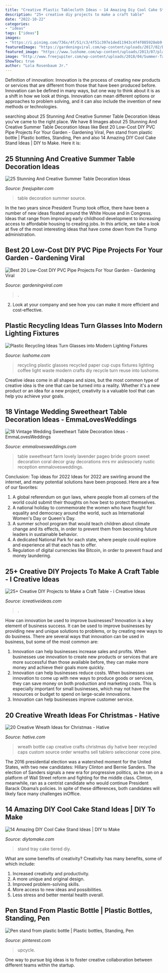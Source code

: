 ```yaml
---
title: "Creative Plastic Tablecloth Ideas ~ 14 Amazing Diy Cool Cake Stand Ideas"
description: "25+ creative diy projects to make a craft table"
date: "2022-10-22"
categories:
- "ideas"
tags: ["ideas"]
images:
- "https://i.pinimg.com/736x/4f/51/c3/4f51c397e1ded11943c4f4f085928eb9--plastic-bottles-pens.jpg"
featuredImage: "https://gardeningviral.com/wp-content/uploads/2017/02/DIY-PVC-Pipe-Projects-for-Garden-7.jpg"
featured_image: "https://www.lushome.com/wp-content/uploads/2013/07/plastic-recycling-lighting-fixtures-glasses-6.jpg"
image: "http://www.freejupiter.com/wp-content/uploads/2018/04/Summer-Table-Decoration-Ideas-4.jpg"
ShowToc: true
author: "Lola Rosenbaum Jr."
---
```



Definition of innovation:
Innovation is the process of creating new products or services that are different from those that have been produced before. Innovation can be defined in many ways, but one way to think about it is as a shift in how we look at things. Innovation can mean different options or approaches to problem solving, and it can also include the invention of new methods or technologies.

	

		
searching about 25 Stunning And Creative Summer Table Decoration Ideas you've came to the right place. We have 8 Images about 25 Stunning And Creative Summer Table Decoration Ideas like Best 20 Low-Cost DIY PVC Pipe Projects For Your Garden - Gardening Viral, Pen stand from plastic bottle | Plastic bottles, Standing, Pen and also 14 Amazing DIY Cool Cake Stand Ideas | DIY to Make. Here it is:
		
    
## 25 Stunning And Creative Summer Table Decoration Ideas

<img loading=lazy src="http://www.freejupiter.com/wp-content/uploads/2018/04/Summer-Table-Decoration-Ideas-4.jpg" onerror="this.onerror=null;this.src='https://tse1.mm.bing.net/th?id=OIP.ic0_hgXOWVaZwJ-yGcirQwHaLH&amp;pid=15.1';" alt="25 Stunning And Creative Summer Table Decoration Ideas">

_Source: freejupiter.com_

>table decoration summer source. 

	

In the two years since President Trump took office, there have been a number of new ideas floated around the White House and in Congress. Ideas that range from improving early childhood development to increasing access to affordable housing to creating jobs. In this article, we take a look at five of the most interesting ideas that have come down from the Trump administration.

    
## Best 20 Low-Cost DIY PVC Pipe Projects For Your Garden - Gardening Viral

<img loading=lazy src="https://gardeningviral.com/wp-content/uploads/2017/02/DIY-PVC-Pipe-Projects-for-Garden-7.jpg" onerror="this.onerror=null;this.src='https://tse4.mm.bing.net/th?id=OIP.o0HE0jQqzcu8olRMkNfyEwHaM0&amp;pid=15.1';" alt="Best 20 Low-Cost DIY PVC Pipe Projects For Your Garden - Gardening Viral">

_Source: gardeningviral.com_

>. 

	

2. Look at your company and see how you can make it more efficient and cost-effective.

    
## Plastic Recycling Ideas Turn Glasses Into Modern Lighting Fixtures

<img loading=lazy src="https://www.lushome.com/wp-content/uploads/2013/07/plastic-recycling-lighting-fixtures-glasses-6.jpg" onerror="this.onerror=null;this.src='https://tse1.mm.bing.net/th?id=OIP.Ucy43OsNnTluhvhjYy2coAHaJ4&amp;pid=15.1';" alt="Plastic Recycling Ideas Turn Glasses into Modern Lighting Fixtures">

_Source: lushome.com_

>recycling plastic glasses recycled paper cup cups fixtures lighting coffee light waste modern crafts diy recycle turn reuse into lushome. 

	

Creative ideas come in all shapes and sizes, but the most common type of creative idea is the one that can be turned into a reality. Whether it's a new product or an idea for a new project, creativity is a valuable tool that can help you achieve your goals.

    
## 18 Vintage Wedding Sweetheart Table Decoration Ideas - EmmaLovesWeddings

<img loading=lazy src="http://emmalovesweddings.com/wp-content/uploads/2018/01/Mr.-Mrs.-vintage-sweetheart-table-ideas.jpg" onerror="this.onerror=null;this.src='https://tse4.mm.bing.net/th?id=OIP.iL1P3e0qd1hEW9tzclO20wHaLH&amp;pid=15.1';" alt="18 Vintage Wedding Sweetheart Table Decoration Ideas - EmmaLovesWeddings">

_Source: emmalovesweddings.com_

>table sweetheart farm lovely lavender pageo bride groom sweet decoration coral decor gray decorations mrs mr aislesociety rustic reception emmalovesweddings. 

	

Conclusion: Top ideas for 2022
Ideas for 2022 are swirling around the internet, and many potential solutions have been proposed. Here are a few of our favorites: 
1. A global referendum on gun laws, where people from all corners of the world could submit their thoughts on how best to protect themselves. 
2. A national holiday to commemorate the women who have fought for equality and democracy around the world, such as International Women's Day or Queen's Day. 
3. A summer school program that would teach children about climate change and its effects, in order to prevent them from becoming future leaders in sustainable behavior. 
4. A dedicated National Park for each state, where people could explore and experience all that each has to offer. 
5. Regulation of digital currencies like Bitcoin, in order to prevent fraud and money laundering.

    
## 25+ Creative DIY Projects To Make A Craft Table - I Creative Ideas

<img loading=lazy src="https://www.icreativeideas.com/wp-content/uploads/2016/09/crafttable6.jpg" onerror="this.onerror=null;this.src='https://tse2.mm.bing.net/th?id=OIP.hIeASqhZeG5HwdQNn9yZgAHaLO&amp;pid=15.1';" alt="25+ Creative DIY Projects to Make a Craft Table - i Creative Ideas">

_Source: icreativeideas.com_

>. 

	

How can innovation be used to improve businesses?
Innovation is a key element of business success. It can be used to improve businesses by providing new and unique solutions to problems, or by creating new ways to do business. There are several ways that innovation can be used in business, but some of the most common are: 
1. Innovation can help businesses increase sales and profits. When businesses use innovation to create new products or services that are more successful than those available before, they can make more money and achieve their goals more quickly.
2. Innovation can help businesses reduce costs. When businesses use innovation to come up with new ways to produce goods or services, they can save money on both production and marketing costs. This is especially important for small businesses, which may not have the resources or budget to spend on large-scale innovations. 
3. Innovation can help businesses improve customer service.

    
## 20 Creative Wreath Ideas For Christmas - Hative

<img loading=lazy src="https://hative.com/wp-content/uploads/2014/11/wreath-ideas/8-bottle-cap-wreath.jpg" onerror="this.onerror=null;this.src='https://tse4.mm.bing.net/th?id=OIP.MIVpZPi6iBJk-iFxv015swHaJ4&amp;pid=15.1';" alt="20 Creative Wreath Ideas for Christmas - Hative">

_Source: hative.com_

>wreath bottle cap creative crafts christmas diy hative beer recycled caps custom source order wreaths sell tablero seleccionar cone pine. 

	

The 2016 presidential election was a watershed moment for the United States, with two new candidates: Hillary Clinton and Bernie Sanders. The election of Sanders signals a new era for progressive politics, as he ran on a platform of Wall Street reform and fighting for the middle class. Clinton, meanwhile, ran as a centrist candidate who would continue President Barack Obama’s policies. In spite of these differences, both candidates will likely face many challenges inOffice.

    
## 14 Amazing DIY Cool Cake Stand Ideas | DIY To Make

<img loading=lazy src="http://www.diytomake.com/wp-content/uploads/2017/02/Tiered-Tray-Cake-Stand.jpg" onerror="this.onerror=null;this.src='https://tse4.mm.bing.net/th?id=OIP.8Vd_7T4H3sBsNZEnjvNK2AHaLI&amp;pid=15.1';" alt="14 Amazing DIY Cool Cake Stand Ideas | DIY to Make">

_Source: diytomake.com_

>stand tray cake tiered diy. 

	

What are some benefits of creativity?
Creativity has many benefits, some of which include: 
1. Increased creativity and productivity.
2. A more unique and original design.
3. Improved problem-solving skills.
4. More access to new ideas and possibilities. 
5. Less stress and better mental health overall.

    
## Pen Stand From Plastic Bottle | Plastic Bottles, Standing, Pen

<img loading=lazy src="https://i.pinimg.com/736x/4f/51/c3/4f51c397e1ded11943c4f4f085928eb9--plastic-bottles-pens.jpg" onerror="this.onerror=null;this.src='https://tse4.mm.bing.net/th?id=OIP.Z-KEeuHI3uNHK_h5ZKSoYgHaJ3&amp;pid=15.1';" alt="Pen stand from plastic bottle | Plastic bottles, Standing, Pen">

_Source: pinterest.com_

>upcycle. 

	

One way to pursue big ideas is to foster creative collaboration between different teams within the startup.

